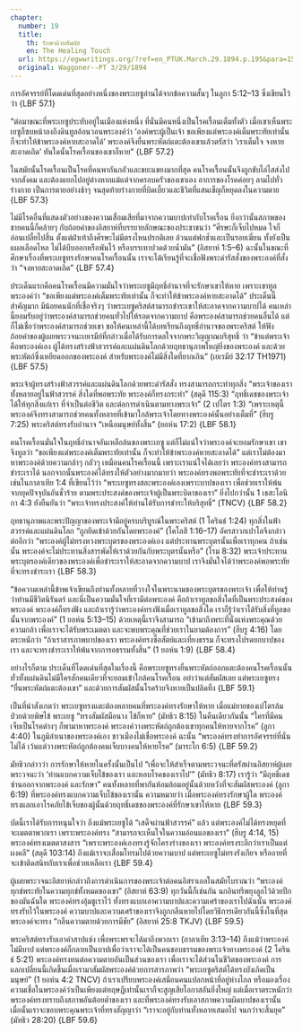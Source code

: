 ```yaml
---
chapter:
  number: 19
  title:
    th: รักษาด้วยสัมผัส
    en: The Healing Touch
  url: https://egwwritings.org/?ref=en_PTUK.March.29.1894.p.195&para=1518.3070
  original: Waggoner--PT 3/29/1894
---
```


การอัศจรรย์ที่โดดเด่นที่สุดอย่างหนึ่งของพระเยซูอ่านได้จากข้อความสั้นๆ ในลูกา 5:12–13 ซึ่งเขียนไว้ว่า {LBF 57.1}

“ต่อมาขณะที่พระเยซูประทับอยู่ในเมืองแห่งหนึ่ง ที่นั่นมีคนหนึ่งเป็นโรคเรื้อนเต็มทั้งตัว เมื่อเขาเห็นพระเยซูก็ซบหน้าลงถึงดินทูลอ้อนวอนพระองค์ว่า ‘องค์พระผู้เป็นเจ้า ขอเพียงแต่พระองค์เต็มพระทัยเท่านั้น ก็จะทำให้ข้าพระองค์หายสะอาดได้’ พระองค์จึงยื่นพระหัตถ์แตะต้องเขาแล้วตรัสว่า ‘เราเต็มใจ จงหายสะอาดเถิด’ ทันใดนั้นโรคเรื้อนของเขาก็หาย” {LBF 57.2}

ในสมัยนั้นโรคเรื้อนเป็นโรคที่คนพากันกลัวและขยะแขยงมากที่สุด คนโรคเรื้อนนั้นจึงถูกขับไล่ไสส่งไปจากสังคม และต้องแยกไปอยู่ต่างหากแม้แต่จากครอบครัวของเขาเอง อาการของโรคค่อยๆ ลามไปทั่วร่างกาย เป็นการตายอย่างช้าๆ จนสุดท้ายร่างกายที่บิดเบี้ยวและชีวิตที่แสนเข็ญก็หยุดลงในความตาย {LBF 57.3}

ไม่มีโรคอื่นที่แสดงตัวอย่างของความเสื่อมเสียที่มาจากความบาปเท่ากับโรคเรื้อน ยิ่งกว่านั้นสภาพของชายคนนี้ก็คล้ายๆ กับถ้อยคำของอิสยาห์ที่บรรยายลักษณะของประชาชนว่า “ศีรษะก็เจ็บไปหมด ใจก็อ่อนเปลี้ยไปสิ้น ตั้งแต่ฝ่าเท้าถึงศีรษะไม่มีตรงไหนปรกติเลย ล้วนแต่ฟกช้ำและเป็นรอยเฆี่ยน ทั้งยังเป็นแผลเลือดไหล ไม่ได้บีบออกหรือพันไว้ หรือบรรเทาปวดด้วยน้ำมัน” (อิสยาห์ 1:5–6) ฉะนั้นในขณะที่ศึกษาเรื่องที่พระเยซูทรงรักษาคนโรคเรื้อนนั้น เราจะได้เรียนรู้ที่จะเชื่อฟังพระดำรัสสั่งของพระองค์ที่สั่งว่า “จงหายสะอาดเถิด” {LBF 57.4}

ประเด็นแรกคือคนโรคเรื้อนมีความมั่นใจว่าพระเยซูมีฤทธิ์อำนาจที่จะรักษาเขาให้หาย เพราะเขาทูลพระองค์ว่า “ขอเพียงแต่พระองค์เต็มพระทัยเท่านั้น ก็จะทำให้ข้าพระองค์หายสะอาดได้” ประเด็นนี้สำคัญมาก มีน้อยคนนักที่เชื่อจริงๆ ว่าพระเยซูคริสต์สามารถชำระเขาให้สะอาดจากความบาปได้ คนเหล่านี้ยอมรับอยู่ว่าพระองค์สามารถช่วยคนทั่วไปให้รอดจากความบาป คือพระองค์สามารถช่วยคนอื่นได้ แต่ก็ไม่เชื่อว่าพระองค์สามารถช่วยเขา ขอให้คนเหล่านี้ได้บทเรียนถึงฤทธิ์อำนาจของพระคริสต์ ให้ฟังถ้อยคำของผู้เผยพระวจนะเยเรมีย์ที่กล่าวเมื่อได้รับการดลใจจากพระวิญญาณบริสุทธิ์ ว่า “ข้าแต่พระเจ้า คือพระองค์เอง ผู้ได้ทรงสร้างฟ้าสวรรค์และแผ่นดินโลกด้วยฤทธานุภาพใหญ่ยิ่งของพระองค์ และด้วยพระหัตถ์ซึ่งเหยียดออกของพระองค์ สำหรับพระองค์ไม่มีสิ่งใดที่ยากเกิน” (เยเรมีย์ 32:17 TH1971) {LBF 57.5}

พระเจ้าผู้ทรงสร้างฟ้าสวรรค์และแผ่นดินโลกด้วยพระดำรัสสั่ง ทรงสามารถกระทำทุกสิ่ง “พระเจ้าของเราทั้งหลายอยู่ในฟ้าสวรรค์ สิ่งใดที่พอพระทัย พระองค์ก็ทรงกระทำ” (สดุดี 115:3) “ฤทธิ์เดชของพระเจ้าได้ให้ทุกสิ่งแก่เรา ที่จำเป็นต่อชีวิต และต่อการดำเนินตามทางพระเจ้า” (2 เปโตร 1:3) “เพราะเหตุนี้ พระองค์จึงทรงสามารถช่วยคนทั้งหลายที่เข้ามาใกล้พระเจ้าโดยทางพระองค์นั้นอย่างเต็มที่” (ฮีบรู 7:25) พระคริสต์ทรงรับอำนาจ “เหนือมนุษย์ทั้งสิ้น” (ยอห์น 17:2) {LBF 58.1}

คนโรคเรื้อนมั่นใจในฤทธิ์อำนาจอันเหลือล้นของพระเยซู แต่ก็ไม่แน่ใจว่าพระองค์จะยอมรักษาเขา เขาจึงทูลว่า “ขอเพียงแต่พระองค์เต็มพระทัยเท่านั้น ก็จะทำให้ข้าพระองค์หายสะอาดได้” แต่เราไม่ต้องมาหาพระองค์ด้วยความกล้าๆ กลัวๆ เหมือนคนโรคเรื้อนนี้ เพราะเราแน่ใจได้เลยว่า พระองค์ทรงสามารถชำระเราได้ นอกจากนั้นพระองค์ได้ทรงให้ตัวอย่างมากมายว่า พระองค์ทรงพอพระทัยที่จะชำระเราด้วย เช่นในกาลาเทีย 1:4 ที่เขียนไว้ว่า “พระเยซูทรงสละพระองค์เองเพราะบาปของเรา เพื่อช่วยเราให้พ้นจากยุคปัจจุบันอันชั่วร้าย ตามพระประสงค์ของพระเจ้าผู้เป็นพระบิดาของเรา” ยิ่งไปกว่านั้น 1 เธสะโลนิกา 4:3 ยังยืนยันว่า “พระเจ้าทรงประสงค์ให้ท่านได้รับการชำระให้บริสุทธิ์” (TNCV) {LBF 58.2}

ฤทธานุภาพและพระปัญญาของพระเจ้ามีอยู่ครบบริบูรณ์ในพระคริสต์ (1 โครินธ์ 1:24) ทุกสิ่งในฟ้าสวรรค์และแผ่นดินโลก “ถูกยึดเข้าด้วยกันโดยพระองค์” (โคโลสี 1:16–17) อัครสาวกเปาโลจึงกล่าวต่ออีกว่า “พระองค์ผู้ไม่ทรงหวงพระบุตรของพระองค์เอง แต่ประทานพระบุตรนั้นเพื่อเราทุกคน ถ้าเช่นนั้น พระองค์จะไม่ประทานสิ่งสารพัดให้เราด้วยกันกับพระบุตรนั้นหรือ” (โรม 8:32) พระเจ้าประทานพระบุตรองค์เดียวของพระองค์เพื่อชำระเราให้สะอาดจากความบาป เราจึงมั่นใจได้ว่าพระองค์พอพระทัยที่จะทรงชำระเรา {LBF 58.3}

“ข้อความเหล่านี้ข้าพเจ้าเขียนถึงท่านทั้งหลายที่วางใจในพระนามของพระบุตรของพระเจ้า เพื่อให้ท่านรู้ว่าท่านมีชีวิตนิรันดร์ และนี่เป็นความมั่นใจที่เรามีต่อพระองค์ คือถ้าเราทูลขอสิ่งใดที่เป็นพระประสงค์ของพระองค์ พระองค์ก็ทรงฟัง และถ้าเรารู้ว่าพระองค์ทรงฟังเมื่อเราทูลขอสิ่งใด เราก็รู้ว่าเราได้รับสิ่งที่ทูลขอนั้นจากพระองค์” (1 ยอห์น 5:13–15) ด้วยเหตุนี้เราจึงสามารถ “เข้ามาถึงพระที่นั่งแห่งพระคุณด้วยความกล้า เพื่อเราจะได้รับพระเมตตา และจะพบพระคุณที่ช่วยเราในยามต้องการ” (ฮีบรู 4:16) โดยตระหนักว่า “ถ้าเราสารภาพบาปของเรา พระองค์ทรงซื่อสัตย์และเที่ยงธรรม ก็จะทรงโปรดยกบาปของเรา และจะทรงชำระเราให้พ้นจากการอธรรมทั้งสิ้น” (1 ยอห์น 1:9) {LBF 58.4}

อย่างไรก็ตาม ประเด็นที่โดดเด่นที่สุดในเรื่องนี้ คือพระเยซูทรงยื่นพระหัตถ์ออกแตะต้องคนโรคเรื้อนนั้น ทั่วทั้งแผ่นดินไม่มีใครสักคนเดียวที่จะยอมเข้าใกล้คนโรคเรื้อน อย่าว่าแต่สัมผัสเลย แต่พระเยซูทรง “ยื่นพระหัตถ์แตะต้องเขา” และด้วยการสัมผัสนั้นโรคร้ายจึงหายเป็นปลิดทิ้ง {LBF 59.1}

เป็นที่น่าสังเกตว่า พระเยซูทรงแตะต้องหลายคนที่พระองค์ทรงรักษาให้หาย เมื่อแม่ยายของเปโตรล้มป่วยด้วยพิษไข้ พระเยซู “ทรงสัมผัสมือนาง ไข้ก็หาย” (มัทธิว 8:15) ในคืนเดียวกันนั้น “ใครที่มีคนเจ็บเป็นโรคต่างๆ ก็พามาหาพระองค์ พระองค์วางพระหัตถ์ถูกต้องเขาทุกคนให้หายจากโรค” (ลูกา 4:40) ในภูมิลำเนาของพระองค์เอง ชาวเมืองไม่เชื่อพระองค์ ฉะนั้น “พระองค์ทรงทำการอัศจรรย์ที่นั่นไม่ได้ เว้นแต่วางพระหัตถ์ถูกต้องคนเจ็บบางคนให้หายโรค” (มาระโก 6:5) {LBF 59.2}

มัทธิวกล่าวว่า การรักษาให้หายในครั้งนั้นเป็นไป “เพื่อจะให้สำเร็จตามพระวจนะที่ตรัสผ่านอิสยาห์ผู้เผยพระวจนะว่า ‘ท่านแบกความเจ็บไข้ของเรา และหอบโรคของเราไป’” (มัทธิว 8:17) เรารู้ว่า “มีฤทธิ์เดชซ่านออกจากพระองค์ และรักษา” คนทั้งหลายที่พากันห้อมล้อมอยู่นั้นด้วยหวังที่จะสัมผัสพระองค์ (ลูกา 6:19) ที่พระองค์ทรงแบกความเจ็บไข้ของเรานั้น ความหมายว่า เมื่อพระองค์ทรงรักษาผู้ใด พระองค์ทรงแลกเอาโรคภัยไข้เจ็บของผู้นั้นด้วยฤทธิ์เดชของพระองค์ที่รักษาเขาให้หาย {LBF 59.3}

บัดนี้เราได้รับการหนุนใจว่า ถึงแม้พระเยซูได้ “เสด็จผ่านฟ้าสวรรค์” แล้ว แต่พระองค์ไม่ได้ทรงหยุดที่จะเมตตาพวกเรา เพราะพระองค์ทรง “สามารถจะเห็นใจในความอ่อนแอของเรา” (ฮีบรู 4:14, 15) พระองค์ทรงเมตตาสงสาร “เพราะพระองค์เองทรงรู้จักโครงร่างของเรา พระองค์ทรงระลึกว่าเราเป็นแต่ผงคลี” (สดุดี 103:14) ถึงแม้เราจะเสื่อมโทรมไปด้วยความบาป แต่พระเยซูไม่ทรงรังเกียจ หรืออายที่จะเข้าติดสนิทกับเราเพื่อช่วยเหลือเรา {LBF 59.4}

ผู้เผยพระวจนะอิสยาห์กล่าวถึงการดำเนินการของพระเจ้าต่อคนอิสราเอลในสมัยโบราณว่า “พระองค์ทุกข์พระทัยในความทุกข์ทั้งหมดของเขา” (อิสยาห์ 63:9) ทุกวันนี้ก็เช่นกัน นกอินทรีพยุงลูกไว้ด้วยปีกของมันฉันใด พระองค์ทรงอุ้มชูเราไว้ ทั้งทรงแบกเอาความบาปและความเศร้าของเราไปฉันนั้น พระองค์ทรงรับไว้ในพระองค์ ความบาปและความเศร้าของเราจึงถูกกลืนหายไปโดยวิธีการเดียวกันนี้ซึ่งในที่สุด พระองค์จะทรง “กลืนความตายด้วยการมีชัย” (อิสยาห์ 25:8 TKJV) {LBF 59.5}

พระคริสต์ทรงรับเอาคำสาปแช่ง เพื่อพระพรจะได้มาถึงพวกเรา (กาลาเทีย 3:13–14) ถึงแม้ว่าพระองค์ไม่มีบาป แต่พระองค์ก็กลายเป็นบาปเพื่อว่าเราจะได้เป็นคนชอบธรรมของพระเจ้าทางพระองค์ (2 โครินธ์ 5:21) พระองค์ทรงทนต่อความตายอันเป็นส่วนของเรา เพื่อเราจะได้ส่วนในชีวิตของพระองค์ การแลกเปลี่ยนนี้เกิดขึ้นเมื่อเรามาสัมผัสพระองค์ด้วยการสารภาพว่า “พระเยซูคริสต์ได้ทรงบังเกิดเป็นมนุษย์” (1 ยอห์น 4:2 TNCV) ถ้าเราเปรียบพระองค์เสมือนคนแปลกหน้าที่อยู่ห่างไกล หรือมองเรื่องความเชื่อในพระองค์ว่าเป็นเพียงแต่ทฤษฎีเท่านั้นเราก็จะสูญเสียโอกาสอันยิ่งใหญ่ แต่เมื่อเราตระหนักว่า พระองค์ทรงทราบถึงสภาพอันต้อยต่ำของเรา และที่พระองค์ทรงรับเอาสภาพความผิดบาปของเรานั้น เมื่อนั้นเราจะขอบพระคุณพระเจ้าที่ทรงสัญญาว่า “เราจะอยู่กับท่านทั้งหลายเสมอไป จนกว่าจะสิ้นยุค” (มัทธิว 28:20) {LBF 59.6}
